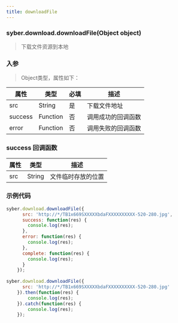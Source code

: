 ```yaml
---
title: downloadFile
---
```


### syber.download.downloadFile(Object object)

> 下载文件资源到本地

### 入参

> Object类型，属性如下：

属性 | 类型 | 必填 | 描述
---|---|---|---
src | String | 是 | 下载文件地址
success | Function | 否 | 调用成功的回调函数
error | Function | 否 | 调用失败的回调函数

### success 回调函数

属性 | 类型 | 描述
---|---|---
src | String |文件临时存放的位置

### 示例代码
```javascript
syber.download.downloadFile({
      src: 'http://*/TB1x669SXXXXXbdaFXXXXXXXXXX-520-280.jpg',
      success: function(res) {
        console.log(res);
      },
      error: function(res) {
        console.log(res);
      },
      complete: function(res) {
        console.log(res);
      }
    });
	
syber.download.downloadFile({
      src: 'http://*/TB1x669SXXXXXbdaFXXXXXXXXXX-520-280.jpg'
    }).then(function(res) {
		console.log(res);
	}).catch(function(res) {
		console.log(res);
	});
```
